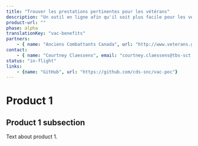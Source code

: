 ```yaml
---
title: "Trouver les prestations pertinentes pour les vétérans"
description: "Un outil en ligne afin qu'il soit plus facile pour les vétérans et les membres de leur famille d’identifier les prestations, les programmes et les services auxquels ils sont admissibles."
product-url: ""
phase: alpha
translationKey: "vac-benefits"
partners:
    - { name: "Anciens Combattants Canada", url: "http://www.veterans.gc.ca/fra"}
contact:
    - { name: "Courtney Claessens", email: "courtney.claessens@tbs-sct.gc.ca"}
status: "in-flight"
links:
    - {name: "GitHub", url: "https://github.com/cds-snc/vac-poc"}
---
```

# Product 1

## Product 1 subsection

Text about product 1.